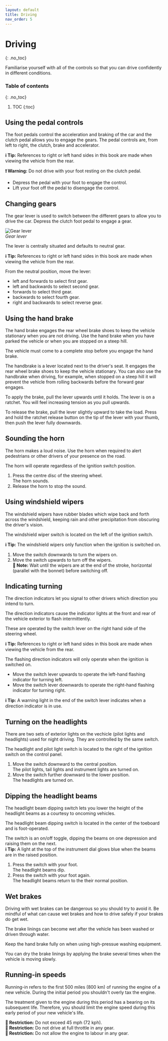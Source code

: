 ```yaml
---
layout: default
title: Driving
nav_order: 5
---
```


# Driving
{: .no_toc}

Familiarise yourself with all of the controls so that you can drive confidently in different conditions.

### Table of contents
{: .no_toc}

1. TOC
{:toc}

## Using the pedal controls

The foot pedals control the acceleration and braking of the car and the clutch pedal allows you to engage the gears.
The pedal controls are, from left to right, the clutch, brake and accelerator.

**ℹ️ Tip:** References to right or left hand sides in this book are made when viewing the vehicle from the rear.

**❗️ Warning:** Do not drive with your foot resting on the clutch pedal.

- Depress the pedal with your foot to engage the control.
- Lift your foot off the pedal to disengage the control.

## Changing gears

The gear lever is used to switch between the different gears to allow you to drive the car.
Depress the clutch foot pedal to engage a gear.

![Gear lever](../assets/images/Gearlever.png)  
*Gear lever*

The lever is centrally situated and defaults to neutral gear.

**ℹ️ Tip:** References to right or left hand sides in this book are made when viewing the vehicle from the rear.

From the neutral position, move the lever:
- left and forwards to select first gear.
- left and backwards to select second gear.
- forwards to select third gear.
- backwards to select fourth gear.
- right and backwards to select reverse gear.

## Using the hand brake

The hand brake engages the rear wheel brake shoes to keep the vehicle stationary when you are not driving. Use the hand brake when you have parked the vehicle or when you are stopped on a steep hill.

The vehicle must come to a complete stop before you engage the hand brake.

The handbrake is a lever located next to the driver's seat. It engages the rear wheel brake shoes to keep the vehicle stationary. You can also use the handbrake when driving, for example, when stopped on a steep hill it will prevent the vehicle from rolling backwards before the forward gear engages.

To apply the brake, pull the lever upwards until it holds. The lever is on a ratchet. You will feel increasing tension as you pull upwards.

To release the brake, pull the lever slightly upward to take the load. Press and hold the ratchet release button on the tip of the lever with your thumb, then push the lever fully downwards.

## Sounding the horn

The horn makes a loud noise. Use the horn when required to alert pedestrians or other drivers of your presence on the
road.

The horn will operate regardless of the ignition switch position.
1. Press the centre disc of the steering wheel.  
The horn sounds.
2. Release the horn to stop the sound.

## Using windshield wipers

The windshield wipers have rubber blades which wipe back and forth across the windshield, keeping rain and other precipitation from obscuring the driver's vision.

The windshield wiper switch is located on the left of the ignition switch.

**ℹ️ Tip:** The windshield wipers only function when the ignition is switched on.

1. Move the switch downwards to turn the wipers on.
2. Move the switch upwards to turn off the wipers.  
**📝 Note:** Wait until the wipers are at the end of the stroke, horizontal (parallel with the bonnet) before switching off.  

## Indicating turning

The direction indicators let you signal to other drivers which direction you intend to turn.

The direction indicators cause the indicator lights at the front and rear of the vehicle exterior to flash intermittently.

These are operated by the switch lever on the right hand side of the steering wheel.

**ℹ️ Tip:** References to right or left hand sides in this book are made when viewing the vehicle from the rear.

The flashing direction indicators will only operate when the ignition is switched on.
- Move the switch lever upwards to operate the left-hand flashing indicator for turning left.
- Move the switch lever downwards to operate the right-hand flashing indicator for turning right.

**ℹ️ Tip:** A warning light in the end of the switch lever indicates when a direction indicator is in use.

## Turning on the headlights

There are two sets of exterior lights on the vechicle (pilot lights and headlights) used for night driving. They are
controlled by the same switch.

The headlight and pilot light switch is located to the right of the ignition switch on the control panel.

1. Move the switch downward to the central position.  
The pilot lights, tail lights and instrument lights are turned on.
2. Move the switch further downward to the lower position.  
The headlights are turned on.

## Dipping the headlight beams

The headlight beam dipping switch lets you lower the height of the headlight beams as a courtesy to oncoming vehicles.

The headlight beam dipping switch is located in the center of the toeboard and is foot-operated.

The switch is an on/off toggle, dipping the beams on one depression and raising them on the next.  
**ℹ️ Tip:** A light at the top of the instrument dial glows blue when the beams are in the raised position.

1. Press the switch with your foot.  
The headlight beams dip.
2. Press the switch with your foot again.  
The headlight beams return to the their normal position.

## Wet brakes

Driving with wet brakes can be dangerous so you should try to avoid it. Be mindful of what can cause wet brakes and how to drive safely if your brakes do get wet.

The brake linings can become wet after the vehicle has been washed or driven through water.

Keep the hand brake fully on when using high-pressue washing equipment.

You can dry the brake linings by applying the brake several times when the vehicle is moving slowly.

## Running-in speeds

Running-in refers to the first 500 miles (800 km) of running the engine of a new vehicle. During the initial period you
shouldn't overly tax the engine.

The treatment given to the engine during this period has a bearing on its subsequent life. Therefore, you should limit
the engine speed during this early period of your new vehicle's life.

**🚫 Restriction:** Do not exceed 45 mph (72 kph).  
**🚫 Restriction:** Do not drive at full throttle in any gear.  
**🚫 Restriction:** Do not allow the engine to labour in any gear.